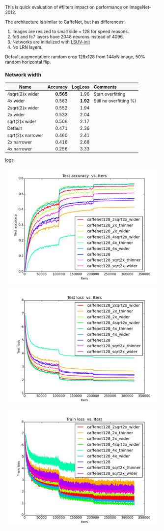 This is quick evaluation of #filters impact on performance on ImageNet-2012. 

The architecture is similar to CaffeNet, but has differences:

1. Images are resized to small side = 128 for speed reasons.
2. fc6 and fc7 layers have 2048 neurons instead of 4096. 
3. Networks are initialized with [LSUV-init](http://arxiv.org/abs/1511.06422)
4. No LRN layers.

Default augmentation: random crop 128x128 from 144xN image, 50% random horizontal flip.


### Network width

| Name    | Accuracy      | LogLoss | Comments  |
| -------|---------:| -------:|:-----------|
| 4sqrt(2)x wider| **0.565** | 1.96 | Start overfitting |
| 4x wider | 0.563 | **1.92** | Still no overfitting %) | 
| 2sqrt(2)x wider| 0.552 | 1.94 |  |
| 2x wider| 0.533 | 2.04 | |
| sqrt(2)x wider | 0.506 | 2.17 | |
| Default | 0.471 | 2.36 | |
| sqrt(2)x narrower | 0.460 | 2.41 | |
| 2x narrower |  0.416 | 2.68 | |
| 4x narrower |  0.256 | 3.33 | |


[logs](https://github.com/ducha-aiki/caffenet-benchmark/tree/master/logs/contrib/complexity)


![CaffeNet128 test accuracy](/logs/contrib/complexity/img/0.png)


![CaffeNet128 test loss](/logs/contrib/complexity/img/2.png)


![CaffeNet128 train loss](/logs/contrib/complexity/img/6.png)



